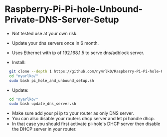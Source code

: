 # Raspberry-Pi-Pi-hole-Unbound-Private-DNS-Server-Setup
* Not tested use at your own risk.
* Update your dns servers once in 6 month.
* Uses Ethernet with ip of 192.168.1.5 to serve dns/adblock server.

* Install:
```sh
  git clone --depth 1 https://github.com/ny4rlk0/Raspberry-Pi-Pi-hole-Unbound-Private-DNS-Server-Setup.git nyarlko
  cd "nyarlko/"
  sudo bash pi_hole_and_unbound_setup.sh
 ```
* Update:
```sh
  cd "nyarlko/"
  sudo bash update_dns_server.sh
 ```
* Make sure add your pi ip to your router as only DNS server.
* You can also disable your routers dhcp server and let pi handle dhcp. 
* In that case you should first activate pi-hole's DHCP server then disable the DHCP server in your router.
